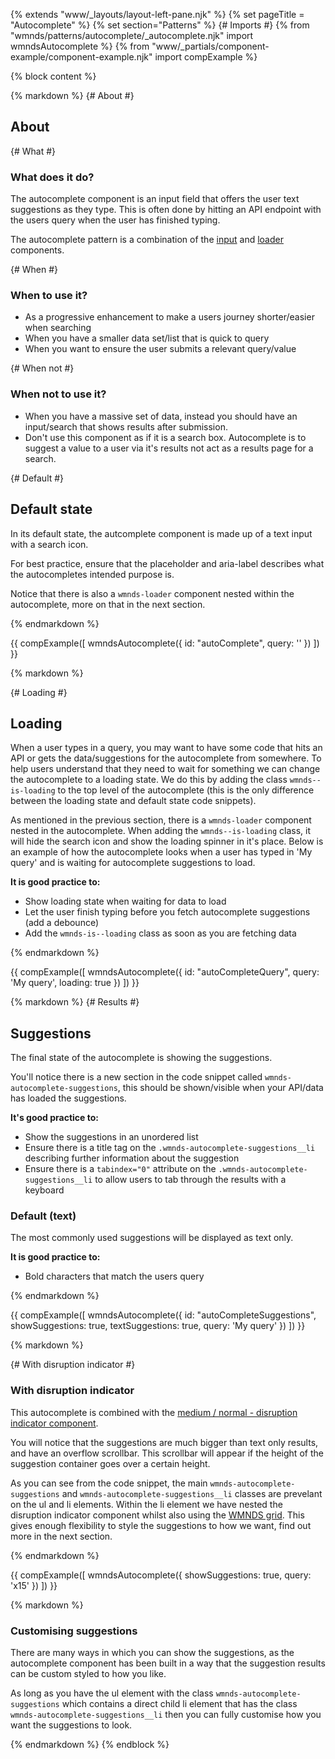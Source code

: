 {% extends "www/_layouts/layout-left-pane.njk" %}
{% set pageTitle = "Autocomplete" %}
{% set section="Patterns" %}
{# Imports #}
{% from "wmnds/patterns/autocomplete/_autocomplete.njk" import wmndsAutocomplete %}
{% from "www/_partials/component-example/component-example.njk" import compExample %}

{% block content %}

{% markdown %}
{# About #}

## About

{# What #}

### What does it do?

The autocomplete component is an input field that offers the user text suggestions as they type.
This is often done by hitting an API endpoint with the users query when the user has finished typing.

The autocomplete pattern is a combination of the <a href="/components/form-elements/" title="Input component" target="_self" class="wmnds-link">input</a> and <a href="/components/loader/" title="Loader component" target="_self" class="wmnds-link">loader</a> components.

{# When #}

### When to use it?

- As a progressive enhancement to make a users journey shorter/easier when searching
- When you have a smaller data set/list that is quick to query
- When you want to ensure the user submits a relevant query/value

{# When not #}

### When not to use it?

- When you have a massive set of data, instead you should have an input/search that shows results after submission.
- Don't use this component as if it is a search box. Autocomplete is to suggest a value to a user via it's results not act as a results page for a search.

{# Default #}

## Default state

In its default state, the autcomplete component is made up of a text input with a search icon.

For best practice, ensure that the placeholder and aria-label describes what the autocompletes intended purpose is.

Notice that there is also a <code class="wmnds-website-inline-code">wmnds-loader</code> component nested within the autocomplete, more on that in the next section.

{% endmarkdown %}

{{
  compExample([
    wmndsAutocomplete({
      id: "autoComplete",
      query: ''
    })
  ])
}}

{% markdown %}

{# Loading #}

## Loading

When a user types in a query, you may want to have some code that hits an API or gets the data/suggestions for the autocomplete from somewhere. To help users understand that they need to wait for something we can change the autocomplete to a loading state.
We do this by adding the class <code class="wmnds-website-inline-code">wmnds--is-loading</code> to the top level of the autocomplete (this is the only difference between the loading state and default state code snippets).

As mentioned in the previous section, there is a <code class="wmnds-website-inline-code">wmnds-loader</code> component nested in the autocomplete. When adding the <code class="wmnds-website-inline-code">wmnds--is-loading</code> class, it will hide the search icon and show the loading spinner in it's place.
Below is an example of how the autocomplete looks when a user has typed in 'My query' and is waiting for autocomplete suggestions to load.

**It is good practice to:**

- Show loading state when waiting for data to load
- Let the user finish typing before you fetch autocomplete suggestions (add a debounce)
- Add the <code class="wmnds-website-inline-code">wmnds-is--loading</code> class as soon as you are fetching data

{% endmarkdown %}

{{
  compExample([
    wmndsAutocomplete({
      id: "autoCompleteQuery",
      query: 'My query',
      loading: true
    })
  ])
}}

{% markdown %}
{# Results #}

## Suggestions

The final state of the autocomplete is showing the suggestions.

You'll notice there is a new section in the code snippet called <code class="wmnds-website-inline-code">wmnds-autocomplete-suggestions</code>, this should be shown/visible when your API/data has loaded the suggestions.

**It's good practice to:**

- Show the suggestions in an unordered list
- Ensure there is a title tag on the <code class="wmnds-website-inline-code">.wmnds-autocomplete-suggestions\_\_li</code> describing further information about the suggestion
- Ensure there is a <code class="wmnds-website-inline-code">tabindex="0"</code> attribute on the <code class="wmnds-website-inline-code">.wmnds-autocomplete-suggestions\_\_li</code> to allow users to tab through the results with a keyboard

### Default (text)

The most commonly used suggestions will be displayed as text only.

**It is good practice to:**

- Bold characters that match the users query

{% endmarkdown %}

{{
  compExample([
    wmndsAutocomplete({
      id: "autoCompleteSuggestions",
      showSuggestions: true,
      textSuggestions: true,
      query: 'My query'
    })
  ])
}}

{% markdown %}

{# With disruption indicator #}

### With disruption indicator

This autocomplete is combined with the <a href="/components/disruption-indicators/" title="Disruption indicator component" target="_self" class="wmnds-link">medium / normal - disruption indicator component</a>.

You will notice that the suggestions are much bigger than text only results, and have an overflow scrollbar. This scrollbar will appear if the height of the suggestion container goes over a certain height.

As you can see from the code snippet, the main <code class="wmnds-website-inline-code">wmnds-autocomplete-suggestions</code> and <code class="wmnds-website-inline-code">wmnds-autocomplete-suggestions\_\_li</code> classes are prevelant on the ul and li elements. Within the li element we have nested the disruption indicator component whilst also using the <a href="/styles/utility-classes/" title="WMNDS grid system" target="_self" class="wmnds-link">WMNDS grid</a>. This gives enough flexibility to style the suggestions to how we want, find out more in the next section.

{% endmarkdown %}

{{
  compExample([
    wmndsAutocomplete({
      showSuggestions: true,
      query: 'x15'
    })
  ])
}}

{% markdown %}

### Customising suggestions

There are many ways in which you can show the suggestions, as the autocomplete component has been built in a way that the suggestion results can be custom styled to how you like.

As long as you have the ul element with the class <code class="wmnds-website-inline-code">wmnds-autocomplete-suggestions</code> which contains a direct child li element that has the class <code class="wmnds-website-inline-code">wmnds-autocomplete-suggestions\_\_li</code> then you can fully customise how you want the suggestions to look.

{% endmarkdown %}
{% endblock %}
